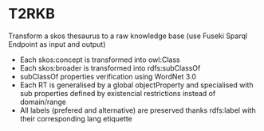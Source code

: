 T2RKB
====

Transform a skos thesaurus to a raw knowledge base (use Fuseki Sparql Endpoint as input and output)
* Each skos:concept is transformed into owl:Class
* Each skos:broader is transformed into rdfs:subClassOf
* subClassOf properties verification using WordNet 3.0
* Each RT is generalised by a global objectProperty and specialised with sub properties defined by existencial restrictions instead of domain/range
* All labels (prefered and alternative) are preserved thanks rdfs:label with their corresponding lang etiquette
